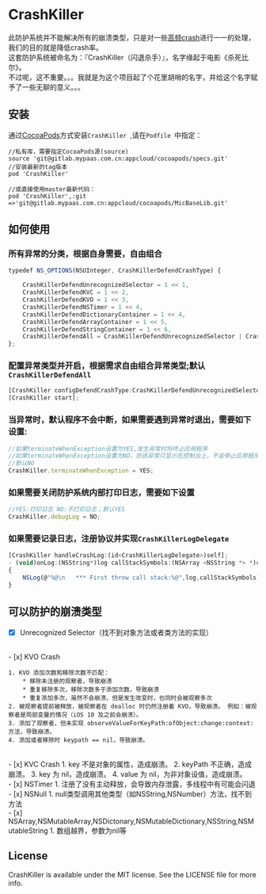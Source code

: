 # CrashKiller

此防护系统并不能解决所有的崩溃类型，只是对一些[高频crash](#高频crash)进行一一的处理，我们的目的就是降低crash率。
<br>这套防护系统被命名为：『CrashKiller（闪退杀手）』，名字缘起于电影《杀死比尔》。
<br>不过呢，这不重要。。。我就是为这个项目起了个花里胡哨的名字，并给这个名字赋予了一些无聊的意义。。。


## 安装

通过[CocoaPods](https://cocoapods.org)方式安装`CrashKiller `,请在`Podfile `中指定：

```
//私有库，需要指定CocoaPods源(source)
source 'git@gitlab.mypaas.com.cn:appcloud/cocoapods/specs.git'
//安装最新的tag版本
pod 'CrashKiller'

//或直接使用master最新代码：
pod 'CrashKiller',:git =>'git@gitlab.mypaas.com.cn:appcloud/cocoapods/MicBaseLib.git'
```

## 如何使用

### 所有异常的分类，根据自身需要，自由组合

```js
typedef NS_OPTIONS(NSUInteger, CrashKillerDefendCrashType) {

    CrashKillerDefendUnrecognizedSelector = 1 << 1,
    CrashKillerDefendKVC = 1 << 2,
    CrashKillerDefendKVO = 1 << 3,
    CrashKillerDefendNSTimer = 1 << 4,
    CrashKillerDefendDictionaryContainer = 1 << 4,
    CrashKillerDefendArrayContainer = 1 << 5,
    CrashKillerDefendStringContainer = 1 << 6,
    CrashKillerDefendAll = CrashKillerDefendUnrecognizedSelector | CrashKillerDefendKVC | CrashKillerDefendKVO | CrashKillerDefendNSTimer | CrashKillerDefendDictionaryContainer | CrashKillerDefendArrayContainer | CrashKillerDefendStringContainer
};
```

### 配置异常类型并开启，根据需求自由组合异常类型;默认`CrashKillerDefendAll `

```js
[CrashKiller configDefendCrashType:CrashKillerDefendUnrecognizedSelector | CrashKillerDefendKVC];
[CrashKiller start];
```

### 当异常时，默认程序不会中断，如果需要遇到异常时退出，需要如下设置:

```js
//如果terminateWhenException设置为YES,发生异常时将终止应用程序
//如果terminateWhenException设置为NO，则该异常只显示在控制台上，不会停止应用程序
//默认NO
CrashKiller.terminateWhenException = YES;
```

### 如果需要关闭防护系统内部打印日志，需要如下设置

```js
//YES:打印日志 NO:不打印日志；默认YES
CrashKiller.debugLog = NO;
```

### 如果需要记录日志，注册协议并实现`CrashKillerLogDelegate`

```js
[CrashKiller handleCrashLog:(id<CrashKillerLogDelegate>)self];
- (void)onLog:(NSString*)log callStackSymbols:(NSArray <NSString *> *)callStackSymbols;
{
    NSLog(@"%@\n   *** First throw call stack:%@",log,callStackSymbols);
}
```

## <a name="高频crash"></a>可以防护的崩溃类型

- [x] Unrecognized Selector（找不到对象方法或者类方法的实现）
<br>
- [x]  KVO Crash

	1. KVO 添加次数和移除次数不匹配：
		* 移除未注册的观察者，导致崩溃
		* 重复移除多次，移除次数多于添加次数，导致崩溃
		* 重复添加多次，虽然不会崩溃，但是发生改变时，也同时会被观察多次
	2. 被观察者提前被释放，被观察者在 dealloc 时仍然注册着 KVO，导致崩溃。 例如：被观察者是局部变量的情况（iOS 10 及之前会崩溃）。
	3. 添加了观察者，但未实现 observeValueForKeyPath:ofObject:change:context: 方法，导致崩溃。
	4. 添加或者移除时 keypath == nil，导致崩溃。
<br>
- [x]  KVC Crash
	1. key 不是对象的属性，造成崩溃。
	2. keyPath 不正确，造成崩溃。
	3. key 为 nil，造成崩溃。
	4. value 为 nil，为非对象设值，造成崩溃。
<br>
- [x] NSTimer
	1. 注册了没有主动释放，会导致内存泄露，多线程中有可能会闪退
<br>
- [x] NSNull
	1. null类型调用其他类型（如NSString,NSNumber）方法，找不到方法
<br>
- [x] NSArray,NSMutableArray,NSDictonary,NSMutableDictionary,NSString,NSMutableString
	1. 数组越界，参数为nil等



## License

CrashKiller is available under the MIT license. See the LICENSE file for more info.
